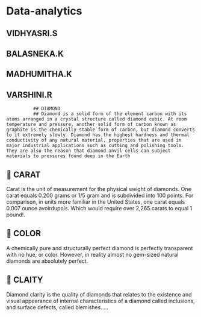 # Data-analytics
## VIDHYASRI.S
## BALASNEKA.K
## MADHUMITHA.K
## VARSHINI.R
              ## DIAMOND
              ## Diamond is a solid form of the element carbon with its atoms arranged in a crystal structure called diamond cubic. At room temperature and pressure, another solid form of carbon known as graphite is the chemically stable form of carbon, but diamond converts to it extremely slowly. Diamond has the highest hardness and thermal conductivity of any natural material, properties that are used in major industrial applications such as cutting and polishing tools. They are also the reason that diamond anvil cells can subject materials to pressures found deep in the Earth
## 	CARAT
Carat is the unit of measurement for the physical weight of diamonds. One carat equals 0.200 grams or 1/5 gram and is subdivided into 100 points. For comparison, in units more familiar in the United States, one carat equals 0.007 ounce avoirdupois. Which would require over 2,265 carats to equal 1 pound!.
## 	COLOR
A chemically pure and structurally perfect diamond is perfectly transparent with no hue, or color. However, in reality almost no gem-sized natural diamonds are absolutely perfect.
## 	CLAITY
Diamond clarity is the quality of diamonds that relates to the existence and visual appearance of internal characteristics of a diamond called inclusions, and surface defects, called blemishes.....

